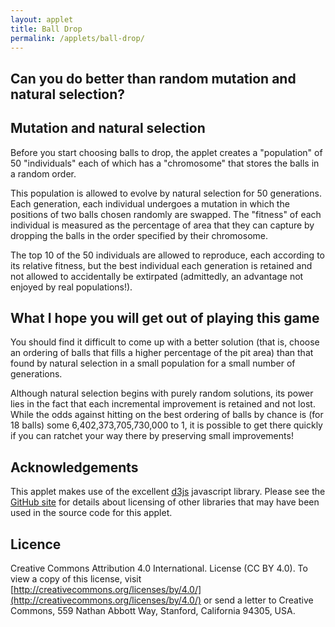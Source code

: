 ```yaml
---
layout: applet
title: Ball Drop
permalink: /applets/ball-drop/
---
```


## Can you do better than random mutation and natural selection?

<div id="control"></div>
<div id="canvas"></div>
<script type="text/javascript">
    // written by Paul O. Lewis 20-Dec-2018
    
    var debugging = true;   // spits out info to console if true
    
    var eps = 0.00001;
    var popsize = 50; // 10
    var ngens = 50;
    
    var truncation_selection = true;
    var allowed_to_reproduce = 10;
    var offspring_per_reproductive = 5; // be sure popsize = allowed_to_reproduce*offspring_per_reproductive
    
    var show_me = false;
    var show_which = 0;

    var individuals = [];
    var best = null;

    var lot = new Random(Math.floor(10000*Math.random()));
    var close_enough = 1.0;
    var canopy = null;

    // width and height of svg
    var w = 600;
    var h = 600;
    var spacer = 10;
    var genome_spacer = 0;

    // bucket bottom y, width, and height
    var bucket_width = 100;
    var bucket_height = 400;
    var bucket_bottom = h - spacer;
    var bucket_top = bucket_bottom - bucket_height;
    var bucket_thickness = 2;
    var bucket_left  = w/2 - bucket_width/2;
    var bucket_right = w/2 + bucket_width/2;
    var bucket_area = (bucket_right - bucket_left)*(bucket_bottom - bucket_top);
    if (debugging) {
        console.log("bucket_top     = " + bucket_top);
        console.log("bucket_bottom  = " + bucket_bottom);
        console.log("bucket_left    = " + bucket_left);
        console.log("bucket_right   = " + bucket_right);
        }

    // circle queue
    var queue_size = 18;
    var queue_min_radius = bucket_width/4;
    var queue_max_radius = bucket_width/3;
    var queue_max_diameter = 2*queue_max_radius;
    var queue_top = spacer;
    var queue_bottom = bucket_bottom - bucket_height - spacer;

    // keep track of balls already dropped
    var placed = [];
    
    var which_display = 0;    // 0 = standard, 1 = genomes

    // Listen and react to keystrokes
    function keyDown() {
        console.log("key was pressed: " + d3.event.keyCode);
        if (d3.event.keyCode == 83) {
            // 83 is the "s" key
            showDisplay(which_display == 1 ? 0 : 1);
        }
    }
    d3.select("body")
        .on("keydown", keyDown);

    // Select DIV element already created (see above) to hold SVG
    var plot_div = d3.select("div#canvas");

    // Create SVG element
    var plot_svg = plot_div.append("svg")
        .attr("width", w)
        .attr("height", h);

    // Create rect outlining entire area of SVG
    plot_svg.append("rect")
        .attr("x", 0)
        .attr("y", 0)
        .attr("width", w)
        .attr("height", h)
        .attr("fill", "lavender");

    //#######################################################################
    //######################### UTILITY FUNCTIONS ###########################
    //#######################################################################

    var chooseIndividual = function(cumprob) {
        let n = cumprob.length;
        let u = lot.random(0,1);
        for (let k in cumprob) {
            if (u < cumprob[k])
                return k;
            }
        return null;
        }

    // example: addCircle(plot_svg, "tmp", "red", "black", intersect_left.x, intersect_left.y, 2);
    var addCircle = function(plot_svg, cls, fillcol, strokecol, cx, cy, r, cr = 0) {
        plot_svg.append("circle")
            .attr("class", cls)
            .attr("cx", cx)
            .attr("cy", cy)
            .attr("r", r)
            .attr("fill", fillcol)
            .attr("stroke", strokecol);
        if (cr > 0) {
            // cr is radius of center point
            plot_svg.append("circle")
                .attr("class", cls)
                .attr("cx", cx)
                .attr("cy", cy)
                .attr("r", cr)
                .attr("fill", strokecol)
                .attr("stroke", strokecol);
            }
        }

    var addLine = function(plot_svg, cls, linecol, linew, x1, y1, x2, y2) {
        plot_svg.append("line")
            .attr("class", cls)
            .attr("x1", x1)
            .attr("y1", y1)
            .attr("x2", x2)
            .attr("y2", y2)
            .attr("stroke-width", linew)
            .attr("stroke", linecol);
        }

    // example: addLabel(plot_svg, "tmp", "purple", a, intersects[a].x+5, intersects[a].y - 5, "end", 8);
    var addLabel = function(plot_svg, cls, col, txt, x, y, anchor = "middle", sz = 10) {
        plot_svg.append("text")
            .attr("class", cls)
            .attr("x", x-2)
            .attr("y", y+2)
            .attr("font-family", "Verdana")
            .attr("font-size", sz + "px")
            .attr("stroke", "none")
            .attr("fill", col)
            .attr("text-anchor", anchor)
            .text(txt);
        }

    var intersectBetweenPlacedPair = function(placed_index1, placed_index2, new_radius) {
        // x0,y0,r0 are coordinates and radius for first placed ball
        var x0 = placed[placed_index1].cx;
        var y0 = placed[placed_index1].cy;
        var r0 = placed[placed_index1].r + new_radius;

        // x1,y1,r1 are coordinates and radius for second placed ball
        var x1 = placed[placed_index2].cx;
        var y1 = placed[placed_index2].cy;
        var r1 = placed[placed_index2].r + new_radius;
        
        // Calculate distance d between the two ball center points
        var r0sq = Math.pow(r0,2);
        var r1sq = Math.pow(r1,2);
        var dsq = Math.pow(x0 - x1, 2) + Math.pow(y0 - y1, 2);
        var d = Math.sqrt(dsq);
        
        if (d > r0 + r1) {
            // Distance between center points is larger than it would be if
            // circles were touching, so circles do not intersect
            return null;
            }
        else if (d < Math.abs(r0 - r1)) {
            // Circles are nested if d + r0 < r1, where r0 is smaller than r1,
            // in which case circles do not intersect
            return null;
            }
        else {
            // Circles intersect
            
            // see http://paulbourke.net/geometry/circlesphere/
            //
            // The peak of the triangle below is one of two intersection points
            // between circle of radius r0 centered at x0,y0 and circle of radius
            // r1 centered at x1,y1. Height of peak from base is h. 
            //               +
            //              /|\
            //             / |  \
            //            /  |    \
            //         r0/   |      \r1
            //          /    h        \
            //         /     |          \
            //        /    x2,y2          \
            // x0,y0 +-------+-------------+ x1,y1
            //       |<- a ->|<--- d-a --->|
            //       |<-------- d -------->|
            //
            // From pythagorean theorem, we know that:
            //   h^2 + a^2 = r0^2
            //   h^2 + (d-a)^2 = r1^2
            // therefore:
            //   r0^2 - a^2 = r1^2 - (d-a)^2
            //   r0^2 - r1^2 = a^2 - (d^2 - 2ad + a^2)
            //   r0^2 - r1^2 + d^2 = 2ad
            //   a = (r0^2 - r1^2 + d^2)/(2d)
            var a = 0.5*(r0sq - r1sq + dsq)/d;
            
            // Now compute h using pythagorean theorem from left triangle:
            // h^2 + a^2 = r0^2 ==> h = sqrt(r0^2 - a^2)
            var asq = Math.pow(a,2);
            var hsq = r0sq - asq;
            var h = Math.sqrt(hsq);

            // Get coordinates of point x2,y2 that lies along line from x0,y0
            // to x1,y1 a distance a from x0,y0                    
            var x2 = x0 + (a/d)*(x1 - x0);
            var y2 = y0 + (a/d)*(y1 - y0);
            
            // Now get coordinates of P3=(x3,y3), the highest of the two 
            // intersection points. P2=(x2,y2) is the point along the line 
            // connecting the two circle centers, P0=(x0,y0) and P1=(x1,y1), 
            // such that the line P2 P3 is orthogonal to the line P0 P1.
            // Note that a point P on the line P2 P3 can be obtained as follows:
            //   P3 = P3
            //   P3 = P2 + (1)(P3 - P2)
            //      = P2 + [(P1 - P0)/(P1 - P0)] (P3 - P2)
            //      = P2 + [(P1 - P0)/d] h
            //      = P2 + (h/d)(P1 - P0)
            // The only remaining details follow from the fact that the y-axis 
            // is inverted (which is why the formulas for x3 and y3 are not 
            // identical) and of course whether x1 is to the right or left of x0.
            if (x1 > x0) {
                var x3 = x2 + (h/d)*(y1 - y0);
                var y3 = y2 - (h/d)*(x1 - x0);
                }
            else {
                var x3 = x2 - (h/d)*(y1 - y0);
                var y3 = y2 + (h/d)*(x1 - x0);
                }
                
            // Only return intersection point if circle with radius new_radius
            // placed at that point would not overlap left, right, or bottom
            // sides of the bucket
            if (x3 + new_radius > bucket_right || x3 - new_radius < bucket_left || y3 + new_radius > bucket_bottom)
                return null;
            else {
                return {'x':x3, 'y':y3};
                }
            }
        }
        
    var intersectionWithLeftWall = function(placed_index, new_radius) {
        // Returns highest point at which a new ball (radius new_radius) could
        // be placed against the left wall and still touching the placed ball. 
        // Returns null if no such point can be found (i.e. the placed ball is 
        // not close enough to the left wall).
        var p = placed[placed_index];
        var left_wall_x = bucket_left + new_radius;
        var circle_leftmost_x = p.cx - p.r - new_radius;
        if (circle_leftmost_x < left_wall_x) {
            var x = p.cx - left_wall_x;
            var rr = p.r + new_radius;
            var y = Math.sqrt(rr*rr - x*x);
            return {'x':left_wall_x, 'y':p.cy - y};
            }
        return null;
        }
        
    var intersectionWithRightWall = function(placed_index, new_radius) {
        // Returns highest point at which a new ball (radius new_radius) could
        // be placed against the right wall and still touching the placed ball. 
        // Returns null if no such point can be found (i.e. the placed ball is 
        // not close enough to the right wall).
        var p = placed[placed_index];
        var right_wall_x = bucket_right - new_radius;
        var circle_rightmost_x = p.cx + p.r + new_radius;
        if (circle_rightmost_x > right_wall_x) {
            var x = right_wall_x - p.cx;
            var rr = p.r + new_radius;
            var y = Math.sqrt(rr*rr - x*x);
            return {'x':right_wall_x, 'y':p.cy - y};
            }
        return null;
        }
        
    var intersectionWithBottomWall = function(placed_index, new_radius, intersect_left, intersect_right) {
        // Returns all points at which a new ball (radius new_radius) just outside
        // the shadow of a placed ball is touching the bottom wall. Returns null
        // if no such point could be found (i.e. the placed ball is not close 
        // enough to the bottom wall).
        var p = placed[placed_index];
        var bottom_wall_y = bucket_bottom - new_radius;
        var circle_bottommost_y = p.cy + p.r;
        if (circle_bottommost_y > bottom_wall_y) {
            //var y = bottom_wall_y - p.cy;
            //var rr = p.r + new_radius;
            //var x = Math.sqrt(rr*rr - y*y);
            var x = p.r + new_radius;
            var point_vect = []
            point_vect.push({'x':p.cx + x, 'y':bottom_wall_y});
            point_vect.push({'x':p.cx - x, 'y':bottom_wall_y});
            return point_vect;
            
            }
        return null;
        }

    var findAllIntersects = function(r) {
        // Create list of all valid intersection points where new ball of radius
        // r could be placed.
        d3.selectAll("circle.tmp").remove();
        d3.selectAll("line.tmp").remove();
        d3.selectAll("text.tmp").remove();
        var intersects = [];
        for (var p = 0; p < placed.length; p++) {
            // Add intersects between each placed ball and left wall
            var intersect_left   = intersectionWithLeftWall(p, r);
            if (intersect_left) {
                intersects.push(intersect_left);
                }

            // Add intersects between each placed ball and right wall
            var intersect_right  = intersectionWithRightWall(p, r);
            if (intersect_right) {
                intersects.push(intersect_right);
                }

            // Add intersects between each placed ball and bottom wall
            var intersect_bottom_vect = intersectionWithBottomWall(p, r, intersect_left, intersect_right);
            if (intersect_bottom_vect) {
                for (var element in intersect_bottom_vect) {
                    var point = intersect_bottom_vect[element];
                    intersects.push(point);
                    }
                }

            // Add intersects between each placed ball
            for (var pp = p + 1; pp < placed.length; pp++) {
                var intersect_other = intersectBetweenPlacedPair(p, pp, r);                            
                if (intersect_other) {
                    intersects.push(intersect_other);
                    }
                }
            }  
            
        // Remove any intersects that:
        // 1. would result in any part of the new ball being underneath a placed ball
        // 2. would result in any part of the new ball being inside a placed ball
        var removed_indices = [];
        for (var a in intersects) {
            var i = intersects[a];
            
            // Check if intersect is too far to the left
            if (i.x - r + eps < bucket_left) {
                removed_indices.push(a);
                continue;
                }
            
            // Check if intersect is too far to the right
            if (i.x + r - eps > bucket_right) {
                removed_indices.push(a);
                continue;
                }
            
            for (var b = 0; b < placed.length; b++) {
                var p = placed[b];
                
                // Check if new ball would intersect placed ball (i.e. ensure that
                // centers are further from each other than the sum of their radii).
                var dx = p.cx - i.x;
                var dy = p.cy - i.y;
                var distance_between_centers = Math.sqrt(dx*dx + dy*dy);
                var sum_of_radii = p.r + r;
                var inside_placed = distance_between_centers + eps < sum_of_radii;
                
                // Check if new ball is underneath placed ball (at least in part)
                var center_below_placed = i.y > p.cy;
                var overlap_right = (i.x > p.cx) && i.x - r < p.cx + p.r;
                var overlap_left  = (i.x < p.cx) && i.x + r > p.cx - p.r;
                var underneath_placed = center_below_placed && (overlap_left || overlap_right);
                
                if (inside_placed || underneath_placed) {
                    removed_indices.push(a);
                    break;
                    }
                }
            }
            
        removed_indices.reverse();
        for (var index in removed_indices) {
            intersects.splice(removed_indices[index], 1);
            }
            
        return intersects;              
        }
        
    var findLowestIntersect = function(points) {
        // Given a vector of points (objects with 'x' and 'y'), return the lowest
        // one (i.e. with greatest 'y' value 
        var lowest = null;
        for (var i in points) {
            var p = points[i];
            if (!lowest || p.y > lowest.y) {
                lowest = p;
                }
           }
        return lowest;
        }
        
    var showSummary = function() {
        let placed_area = 0.0;
        for (var i in placed) {
            let p = placed[i];
            if (debugging) 
                console.log("placed " + i + ": cx = " + p.cx.toFixed(1) + ", cy = " + p.cy.toFixed(1) + ", r = " + p.r.toFixed(1) + ", PI = " + Math.PI.toFixed(5));
            let a = Math.PI*p.r*p.r;
            placed_area += a;    
            }
        //let label_x = 0.65*w;
        //let label_y = 0.8*h;
        let label_x = w/2;
        let label_y = 20;
        let label_color = "black";
        let you_pct = 100.0*placed_area/bucket_area;
        let sel_pct = 100.0*best.fitness/bucket_area;
        //addLabel(plot_svg, "summary", label_color, "your area = " + placed_area.toFixed(1) + " (" + you_pct.toFixed(1) + "%)", label_x - 20, label_y, "end", 14);
        //addLabel(plot_svg, "summary", label_color, "best area = " + best.fitness.toFixed(1) + " (" + sel_pct.toFixed(1) + "%)", label_x + 20, label_y, "start", 14);
        addLabel(plot_svg, "summary", label_color, "your solution = " + you_pct.toFixed(1) + "%", label_x - 20, label_y, "end", 14);
        addLabel(plot_svg, "summary", label_color, "natural selection = " + sel_pct.toFixed(1) + "%", label_x + 20, label_y, "start", 14);
        }
        
    //###################################################################
    //######################### CREATE BUCKET ###########################
    //###################################################################

    if (true) {
        var x_top_left = 0
        var y_top_left = bucket_top;
        
        var x_bucket_top_left = w/2 - bucket_width/2 - bucket_thickness;
        var y_bucket_top_left = bucket_top;
        
        var x_bucket_bottom_left = bucket_left - bucket_thickness;
        var y_bucket_bottom_left = bucket_bottom;
        
        var x_bucket_bottom_right = bucket_right + bucket_thickness;
        var y_bucket_bottom_right = bucket_bottom;
        
        var x_bucket_top_right = bucket_right + bucket_thickness;
        var y_bucket_top_right = bucket_top;
        
        var x_top_right = w;
        var y_top_right = bucket_top;
        
        var x_bottom_right = w;
        var y_bottom_right = h;
        
        var x_bottom_left = 0;
        var y_bottom_left = h;
        
        var points = "";
        points += " " + x_top_left            + "," + y_top_left;
        points += " " + x_bucket_top_left     + "," + y_bucket_top_left;
        points += " " + x_bucket_bottom_left  + "," + y_bucket_bottom_left;
        points += " " + x_bucket_bottom_right + "," + y_bucket_bottom_right;
        points += " " + x_bucket_top_right    + "," + y_bucket_top_right;
        points += " " + x_top_right           + "," + y_top_right;
        points += " " + x_bottom_right        + "," + y_bottom_right;
        points += " " + x_bottom_left        + "," + y_bottom_left;
        points += " " + x_top_left            + "," + y_top_left;
        //var pit_color = "#962938"; // brick red
        //var pit_color = "#008081"; // teal
        var pit_color = "#003152"; // prussian
        plot_svg.append("polyline")
            .attr("points", points)
            .attr("stroke", pit_color)
            .attr("fill", pit_color);
    }
    else {
        // Create bucket top
        var x1 = w/2 - bucket_width/2 - bucket_thickness;
        var x2 = w/2 + bucket_width/2 + bucket_thickness;
        var y1 = bucket_top;
        var y2 = bucket_top;
        addLine(plot_svg, "bucket", "gray", 2, x1, y1, x2, y2);

        // Create bucket left side
        x1 = bucket_left - bucket_thickness;
        x2 = bucket_left - bucket_thickness;
        y1 = bucket_bottom - bucket_height;
        y2 = bucket_bottom;
        addLine(plot_svg, "bucket", "black", 2, x1, y1, x2, y2);

        // Create bucket bottom
        x1 = w/2 - bucket_width/2 - bucket_thickness;
        x2 = w/2 + bucket_width/2 + bucket_thickness;
        y1 = bucket_bottom;
        y2 = bucket_bottom;
        addLine(plot_svg, "bucket", "black", 2, x1, y1, x2, y2);

        // Create bucket right side
        x1 = bucket_right + bucket_thickness;
        x2 = bucket_right + bucket_thickness;
        y1 = bucket_bottom - bucket_height;
        y2 = bucket_bottom;
        addLine(plot_svg, "bucket", "black", 2, x1, y1, x2, y2);
    }

    //###################################################################
    //######################### ADD INSTRUCTIONS ########################
    //###################################################################
    let side_width = w/2 - bucket_width/2;

    let instr_x = side_width/2;
    let instr_y = bucket_top + .25*bucket_height;
    let instr_color = "white";
    addLabel(plot_svg, "instr", instr_color, "Click balls one at a time", instr_x, instr_y, "middle", 14);
    addLabel(plot_svg, "instr", instr_color, "to drop into well", instr_x, instr_y + 20, "middle", 14);
    
    let goal_x = w - side_width/2
    let goal_y = bucket_top + .25*bucket_height;
    let goal_color = "white";
    addLabel(plot_svg, "goal", goal_color, "Goal: maximize volume", goal_x, goal_y, "middle", 14);
    addLabel(plot_svg, "goal", goal_color, "of packed balls", goal_x, goal_y + 20, "middle", 14);

    //###################################################################
    //########################### CREATE QUEUE ##########################
    //###################################################################

    var queue = [];
    var createQueue = function() {
        if (debugging)
            console.clear();
        var num_rows = 0;
        var cum_row_width = 0.0;
        queue = [];
        var realized_max_row_width = 0;
        for (var i = 0; i < queue_size; i++) {
            var r = queue_min_radius + (queue_max_radius - queue_min_radius)*lot.random(0,1);
            cum_row_width += 2*r;
            if (cum_row_width > w - 2*spacer) {
                if (cum_row_width - 2*r > realized_max_row_width)
                    realized_max_row_width = cum_row_width - 2*r;
                cum_row_width = 2*r;
                num_rows++;
            }
            var cx = spacer + cum_row_width - r;
            var cy = queue_bottom - num_rows*queue_max_diameter - r;
            queue.push({'cx':cx, 'cy':cy, 'r':r, 'index':i});
        }
        // adjust cx values so that queue of balls is centered
        var offset = (w - realized_max_row_width)/2 - spacer;
        for (var q in queue) {
            queue[q].cx += offset;
        }
    }
    createQueue();

    //###################################################################
    //######################## INDIVIDUAL CLASS #########################
    //###################################################################
    var indiv_index = 0;
    class Individual {
        constructor(index, chromosome, fitness) {
            this.index = index;
            this.genome = chromosome;
            this.fitness = fitness;
            }
            
        clone() {
            let genome_copy = [];
            for (let g in this.genome)
                genome_copy.push(this.genome[g]);
            return new Individual(this.index, genome_copy, this.fitness);
            }
        
        calcFitness(queue) {
            placed = [];
        
            // Place first ball at bottom left
            var b = 0;
            var ball = queue[this.genome[b]];
            var new_cx = w/2 - bucket_width/2 + ball.r;
            var new_cy = bucket_bottom - ball.r;
            placed.push({'cx':new_cx, 'cy':new_cy, 'r':ball.r});
            this.fitness = Math.PI*ball.r*ball.r

            var bucket_full = false;
            while (!bucket_full) {
                b++;
                ball = queue[this.genome[b]];
            
                // Find all intersection points
                var intersects = findAllIntersects(ball.r);

                // Find lowest intersection point
                let lowest_intersect = findLowestIntersect(intersects);

                // Move clicked ball to lowest intersection point if bucket is not yet full
                bucket_full = lowest_intersect.y - ball.r < bucket_top;
                if (!bucket_full) {
                    this.fitness += Math.PI*ball.r*ball.r
                    placed.push({'cx':lowest_intersect.x, 'cy':lowest_intersect.y, 'r':ball.r});
                    }
                }
            
            placed = [];
            return this.fitness;
            }
        
        mutate() {
            var first = Math.floor(this.genome.length*lot.random(0,1));
            var second = Math.floor(this.genome.length*lot.random(0,1));
            while (second == first) {
                second = Math.floor(this.genome.length*lot.random(0,1));
                }
            
            // Swap first and second elements of genome
            var tmp = this.genome[first];
            this.genome[first] = this.genome[second];
            this.genome[second] = tmp;
            }
        }
        
    //###################################################################
    //########## POPULATION CLASS (for use with console.table) ##########
    //###################################################################
    class Population {
        constructor(i, f, p, b) {
            this.index         = i;
            this.fitness       = f;
            this.pct           = p;
            this.best_thus_far = b;
            }
        }
        
    //###################################################################
    //########## GENERATION CLASS (for use with console.table) ##########
    //###################################################################
    class Generation {
        constructor(i, f, p, a) {
            this.best_index   = i;
            this.best_fitness = f;
            this.percentage   = p;
            this.average      = a;
            }
        }
        
    //###################################################################
    //########## ORDERING CLASS (for use with console.table) ##########
    //###################################################################
    class Ordering {
        constructor(b, a, cum) {
            this.ball     = b;
            this.area     = a;
            this.cum_area = cum;
            }
        }
        
    //######################################################################
    //######################## CREATING POPULATION #########################
    //######################################################################
    var createPopulation = function() {
        if (debugging) {
            console.log("###########################");
            console.log("### Creating population ###");
            console.log("###########################");
            var population = [];
            }
        individuals = [];
        best = null;
        for (let i = 0; i < popsize; i++) {
            // start with a list of indices for each ball
            let tmp = [];
            for (var j=0; j < queue.length; j++)
                tmp.push(j);
            
            // chromosome of each individual is a randomized order
            let chromosome = [];
            for (var j=0; j < queue.length; j++) {
                var k = Math.floor(tmp.length*lot.random(0,1));
                chromosome.push(tmp.splice(k,1)[0]);
                }
            
            let individual = new Individual(indiv_index++, chromosome, 0.0);
            individual.calcFitness(queue);
            if (!best || individual.fitness > best.fitness) {
                best = individual.clone();
                if (debugging)
                    population.push(new Population(best.index, best.fitness, best.fitness/bucket_area, "yes"));
                }
            else if (debugging)
                population.push(new Population(individual.index, individual.fitness, individual.fitness/bucket_area, "no"));

            individuals.push(individual);
            }
        if (debugging)
            console.table(population);
        
        if (debugging) {
            console.log("###########################");
            console.log("### Evolving population ###");
            console.log("###########################");
            var generations = [];
            }
        for (var gen = 0; gen < ngens; gen++) {
            let cumprob = [];
            let total_fitness = 0.0;

            if (truncation_selection) {
                let tmp = [];
                
                // Mutation
                for (let i = 0; i < individuals.length; i++) {
                    let individual = individuals[i];
                    individual.mutate();
                    individual.calcFitness(queue);
                    tmp.push(individual.fitness);
                                
                    if (individual.fitness > best.fitness) {
                        best = individual.clone();
                    }
                }
                
                // Find truncation value
                tmp.sort();
                tmp.reverse();
                let truncate_at = tmp[allowed_to_reproduce];
                
                // Calculate fitnesses
                for (let i = 0; i < individuals.length; i++) {
                    let individual = individuals[i];
                    let fitness = 1.0;
                    if (individual.fitness < truncate_at)
                        fitness = 0.0;
                    cumprob.push(fitness);
                    total_fitness += fitness;
                }                                                
            }
            else {
                // Mutation
                for (let i in individuals) {
                    let individual = individuals[i];
                    individual.mutate();
                    individual.calcFitness(queue);
            
                    cumprob.push(individual.fitness);
                    total_fitness += individual.fitness;
            
                    if (individual.fitness > best.fitness) {
                        best = individual.clone();
                    }
                }
            }
            
            // Normalize fitnesses 
            for (let b in cumprob) {
                cumprob[b] /= total_fitness;
                cumprob[b] += (b > 0 ? cumprob[b-1] : 0.0);
                }
            
            // Selection
            let avg = 0.0;
            let offspring = [];
            for (let i in individuals) {
                let k = chooseIndividual(cumprob);
                let indiv = individuals[k].clone();
                offspring.push(indiv);
                avg += indiv.fitness;
                }  
            avg /= individuals.length;              
            individuals = offspring;
        
            let pct = best.fitness/bucket_area;
        
            if (debugging) {
                generations.push(new Generation(best.index, best.fitness, pct, avg));
                }
            }
        if (debugging) {
            console.table(generations);
            }
        
        if (debugging) {
            console.log("#################################################");
            console.log("### Best ordering found by mutation/selection ###");
            console.log("#################################################");
            var ordering = [];
            }
        let cum = 0.0;
        for (let g in best.genome) {
            let w = best.genome[g];
            let r = queue[w].r;
            let a = Math.PI*r*r;
            cum += a;
            if (cum > best.fitness)
                break;
            if (debugging)
                ordering.push(new Ordering(w, a, cum));
            }
        if (debugging) {
            console.table(ordering);
            }
        }
    createPopulation();

    //###################################################################
    //##################### CREATE GENOME DISPLAY #######################
    //###################################################################
    var genome_breadth   = (w - 2*spacer)/queue_size;
    var genome_thickness = (h - 2*spacer)/popsize - genome_spacer;
    var genome_colors = d3.scaleOrdinal(d3.schemeCategory20);
    var gene_data = [];
    for (let i = 0; i < individuals.length; i++) {
        for (let g = 0; g < individuals[i].genome.length; g++) {
            let value = individuals[i].genome[g];
            gene_data.push({'indiv':i, 'gene':g, 'value':value});
        }
    }
    plot_svg.selectAll("rect.gene")
        .data(gene_data)
        .enter()
        .append("rect")
        .attr("class", "gene")
        .attr("x", function(d) {return spacer + d.gene*genome_breadth;})
        .attr("y", function(d) {return spacer + d.indiv*(genome_thickness + genome_spacer);})
        .attr("width", w - 2*spacer)
        .attr("height", genome_thickness - genome_spacer)
        .attr("stroke", "none")
        .attr("fill", function(d) {return genome_colors(d.value);})
        .style("visibility", "hidden");
    
    var showDisplay = function(which) {
        which_display = which;
        if (which == 1) {
            // hide standard display                    
            d3.selectAll("polyline").style("visibility", "hidden");
            d3.selectAll("circle.ball").style("visibility", "hidden");
            d3.selectAll("text.instr").style("visibility", "hidden");
            d3.selectAll("text.goal").style("visibility", "hidden");
            d3.selectAll("text.summary").style("visibility", "hidden");

            // show genome display
            d3.selectAll("rect.gene").style("visibility", "visible");
        }
        else {
            // hide genome display
            d3.selectAll("rect.gene").style("visibility", "hidden");

            // show standard display                    
            d3.selectAll("circle.ball").style("visibility", "visible");
            d3.selectAll("polyline").style("visibility", "visible");
            d3.selectAll("text.instr").style("visibility", "visible");
            d3.selectAll("text.goal").style("visibility", "visible");
            d3.selectAll("text.summary").style("visibility", "visible");
        }
    }
    
    //###################################################################
    //####################### CREATE RED BALLS ##########################
    //###################################################################
    
    // Define radial gradients
    // see https://www.visualcinnamon.com/2016/05/data-based-svg-gradient-d3.html
    var showme_color = "#964120"; // maroonish
    //var showme_color = "#E0B463"; // yellowish
    //var showme_color = "#518E87"; // greenish
    //var showme_color = "#515CA8"; // blueish
    //var showme_color = "#D1E3F4"; // whiteish
    var radialGradient0 = plot_svg.append("defs").append("radialGradient")
        .attr("id", "radial-gradient-showme")
        .attr("cx", "35%")
        .attr("cy", "35%")
        .attr("r", "60%");
    radialGradient0.append("stop")
        .attr("offset", "0%")
        .attr("stop-color", function(d) {
            return d3.rgb(showme_color).brighter(1);
        });
    radialGradient0.append("stop")
        .attr("offset", "50%")
        .attr("stop-color", function(d) {
            return showme_color;
        });
    radialGradient0.append("stop")
        .attr("offset", "100%")
        .attr("stop-color", function(d) {
            return d3.rgb(showme_color).darker(1.75);
        });
        
    var normal_color = "#F8800F";
    var radialGradient1 = plot_svg.append("defs").append("radialGradient")
        .attr("id", "radial-gradient-normal")
        .attr("cx", "35%")
        .attr("cy", "35%")
        .attr("r", "60%");
    radialGradient1.append("stop")
        .attr("offset", "0%")
        .attr("stop-color", function(d) {
            return d3.rgb(normal_color).brighter(1);
        });
    radialGradient1.append("stop")
        .attr("offset", "50%")
        .attr("stop-color", function(d) {
            return normal_color;
        });
    radialGradient1.append("stop")
        .attr("offset", "100%")
        .attr("stop-color", function(d) {
            return d3.rgb(normal_color).darker(1.75);
        });


    //var radialGradient1 = plot_svg.append("defs").append("radialGradient").attr("id", "radial-gradient-1");
    //radialGradient1.append("stop").attr("offset", "0%").attr("stop-color", "white");
    //radialGradient1.append("stop").attr("offset", "100%").attr("stop-color", "blue");

    var createBalls = function() {
        placed = [];
        d3.selectAll("text.summary").remove();
        d3.selectAll("circle.ball").remove();
        plot_svg.selectAll("circle.ball")
            .data(queue)
            .enter()
            .append("circle")
            .attr("id", function(d,i) {return "ball-"+i})
            .attr("class", "ball")
            .attr("cx", function(d) {return d.cx;})
            .attr("cy", function(d) {return d.cy;})
            .attr("r",  function(d) {return d.r;})
            //.attr("fill", function(d,i) {return (show_me && i == best.genome[show_which] ? "blue" : "red");})
            .attr("fill", function(d,i) {
                if (show_me && i == best.genome[show_which])
                    return "url(#radial-gradient-showme)";
                else
                    return "url(#radial-gradient-normal)";
            })                    
            //.attr("stroke", function(d,i) {return (show_me && i == best.genome[show_which] ? "blue" : "red");})
            .on("click", function(d) {
                if (show_me) {
                    show_which++;
                    d3.select("circle#ball-"+best.genome[show_which])
                        .attr("fill", function(d,i) {
                            return "url(#radial-gradient-showme)";
                        });
                        //.attr("fill", "blue")
                        //.attr("stroke", "blue");
                    }
                if (placed.length == 0) {
                    // No balls have yet been placed.
                    // Place ball at bottom left (guaranteed to fit since all balls are less wide than the container)
                    var new_cx = w/2 - bucket_width/2 + d.r;
                    var new_cy = bucket_bottom - d.r;
                    placed.push({'cx':new_cx, 'cy':new_cy, 'r':d.r});
                    //d3.select(this).transition().duration(500).attr("cx", new_cx).attr("cy", new_cy);
                    this.parentNode.appendChild(this); // bring to front (see https://stackoverflow.com/questions/13595175/updating-svg-element-z-index-with-d3)
                    d3.select(this).style("pointer-events", "none").transition().duration(500).attr("cx", new_cx).transition().duration(500).attr("cy", new_cy);
                    }
                else {
                    // Find all intersection points
                    var intersects = findAllIntersects(d.r);
        
                    // Find lowest intersection point
                    let lowest_intersect = findLowestIntersect(intersects);

                    var bucket_full = lowest_intersect.y - d.r < bucket_top;

                    // Move clicked ball to lowest intersection point if bucket is not 
                    // yet full
                    if (bucket_full) {
                        d3.selectAll("circle.ball").attr("fill", "gray").attr("stroke", "gray").style("pointer-events", "none");
                        showSummary();
                        }
                    else {
                        placed.push({'cx':lowest_intersect.x, 'cy':lowest_intersect.y, 'r':d.r});
                        this.parentNode.appendChild(this); // bring to front (see https://stackoverflow.com/questions/13595175/updating-svg-element-z-index-with-d3)
                        d3.select(this).style("pointer-events", "none").transition().duration(500).attr("cx", lowest_intersect.x).transition().duration(500).attr("cy", lowest_intersect.y);
                        }
                    }
                });
            
            d3.selectAll("text.ball").remove();
            plot_svg.selectAll("text.ball")
                .data(queue)
                .enter()
                .append("text")
                .classed("ball noselect", true)
                .attr("x", function(d) {return d.cx;})
                .attr("y", function(d) {return d.cy;})
                .attr("fill", "white")
                .attr("stroke", "none")
                .attr("font-family", "Verdana")
                .attr("font-size", "10px")
                .style("pointer-events", "none")   // don't intercept drag events
                .style("visibility", "hidden")
                //.style("visibility", "visible")
                .text(function(d,i) {return i;});
        }
    createBalls();
    
    var ctrl_div = d3.select("div#control");
    addButton(ctrl_div, "tryagainbtn", "Try Again", function() {
        show_me = false;
        createBalls();
        showDisplay(0);
        }, "200px", false);
    addButton(ctrl_div, "showmebtn", "Show Me", function() {
        show_me = true;
        show_which = 0;
        createBalls();
        showDisplay(0);
        }, "200px", false);
    addButton(ctrl_div, "resetbtn", "New balls", function() {
        show_me = false;
        lot = new Random(Math.floor(10000*Math.random()));
        createQueue();
        createPopulation();                
        createBalls();
        showDisplay(0);
        }, "200px", false);        
    // addButton(ctrl_div, "displaybtn", "Display", function() {
    //    showDisplay(which_display == 0 ? 1 : 0);
    //    }, "150px", false);
</script>

## Mutation and natural selection

Before you start choosing balls to drop, the applet creates a "population" of 50 "individuals" each of which has a "chromosome" that stores the balls in a random order.

This population is allowed to evolve by natural selection for 50 generations. Each generation, each individual undergoes a mutation in which the positions of two balls chosen randomly are swapped. The "fitness" of each individual is measured as the percentage of area that they can capture by dropping the balls in the order specified by their chromosome.

The top 10 of the 50 individuals are allowed to reproduce, each according to its relative fitness, but the best individual each generation is retained and not allowed to accidentally be extirpated (admittedly, an advantage not enjoyed by real populations!).

## What I hope you will get out of playing this game

You should find it difficult to come up with a better solution (that is, choose an ordering of balls that fills a higher percentage of the pit area) than that found by natural selection in a small population for a small number of generations. 

Although natural selection begins with purely random solutions, its power lies in the fact that each incremental improvement is retained and not lost. While the odds against hitting on the best ordering of balls by chance is (for 18 balls) some 6,402,373,705,730,000 to 1, it is possible to get there quickly if you can ratchet your way there by preserving small improvements!
 
 ## Acknowledgements

This applet makes use of the excellent [d3js](https://d3js.org/) javascript library. 
Please see the [GitHub site](https://github.com/plewis/plewis.github.io/tree/master/assets/js) for details about licensing of other libraries that may have been used in the source code for this applet.

## Licence

Creative Commons Attribution 4.0 International.
License (CC BY 4.0). To view a copy of this license, visit
[http://creativecommons.org/licenses/by/4.0/](http://creativecommons.org/licenses/by/4.0/) or send a letter to Creative Commons, 559
Nathan Abbott Way, Stanford, California 94305, USA.
